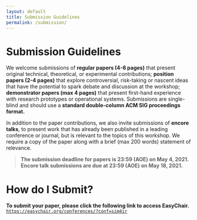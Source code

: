 ```yaml
---
layout: default
title: Submission Guidelines
permalink: /submission/
---
```


# Submission Guidelines

We welcome submissions of **regular papers (4-6 pages)** that present original technical, theoretical, or experimental contributions; **position papers (2-4 pages)** that explore controversial, risk-taking or nascent ideas that have the potential to spark debate and discussion at the workshop; **demonstrator papers (max 4 pages)** that present first-hand experience with research prototypes or operational systems. Submissions are single-blind and should use a **standard double-column ACM SIG proceedings format.**

In addition to the paper contributions, we also invite submissions of **encore talks**, to present work that has already been published in a leading conference or journal, but is relevant to the topics of this workshop.  We require a copy of the paper along with a brief (max 200 words) statement of relevance.

> **The submission deadline for papers is 23:59 (AOE) on May 4, 2021. Encore talk submissions are due at 23:59 (AOE) on May 18, 2021.**

# How do I Submit?

**To submit your paper, please click the following link to access EasyChair.**
[`https://easychair.org/conferences/?conf=sim4ir`](https://easychair.org/conferences/?conf=sim4ir)